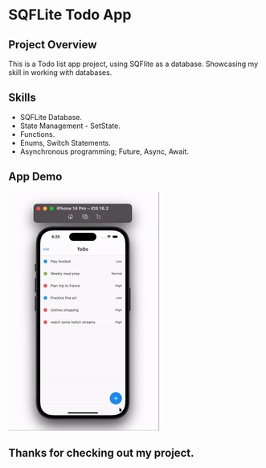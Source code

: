 # SQFLite Todo App

## Project Overview
This is a Todo list app project, using SQFlite as a database. Showcasing my skill in working with databases.

## Skills
* SQFLite Database.
* State Management - SetState.
* Functions.
* Enums, Switch Statements.
* Asynchronous programming; Future, Async, Await.

## App Demo
<img src="images/todo_app.gif" width=300/>

## Thanks for checking out my project.